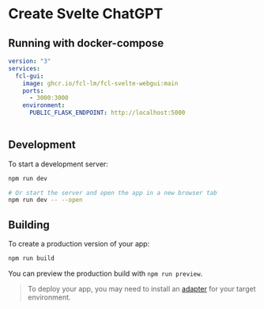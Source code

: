 # Create Svelte ChatGPT
## Running with docker-compose
```yaml
version: "3"
services:
  fcl-gui:
    image: ghcr.io/fcl-lm/fcl-svelte-webgui:main
    ports:
      - 3000:3000
    environment:
      PUBLIC_FLASK_ENDPOINT: http://localhost:5000
        
```

## Development

To start a development server:

```bash
npm run dev

# Or start the server and open the app in a new browser tab
npm run dev -- --open
```

## Building

To create a production version of your app:

```bash
npm run build
```

You can preview the production build with `npm run preview`.

> To deploy your app, you may need to install an [adapter](https://kit.svelte.dev/docs/adapters) for your target environment.

